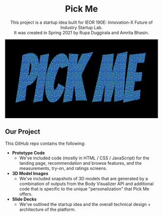 <h1 align="center">Pick Me</h1>

<p align="center">
    This project is a startup idea built for IEOR 190E: Innovation-X Future of Industry Startup Lab. <br> It was created in Spring 2021 by Rupa Duggirala and Amrita Bhasin. </p>
    
<p align="center">
  <img src="assets/img/logo.PNG" width="660" height="260"/>
</p>

## Our Project
This GitHub repo contains the following: <br>
* **Prototype Code**
    * We've included code (mostly in HTML / CSS / JavaScript) for the landing page, recommendation and browse features, and the measurements, try-on, and ratings screens.
* **3D Model Images**
    * We've included snapshots of 3D models that are generated by a combination of outputs from the Body Visualizer API and additional code that is specific to the unique "personalization" that Pick Me offers.  
* **Slide Decks** 
    * We've outlined the startup idea and the overall technical design + architecture of the platform.
